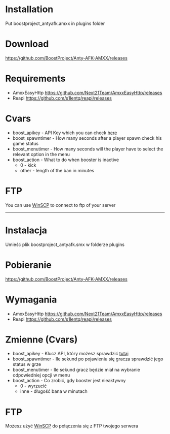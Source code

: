 # Installation

Put boostproject_antyafk.amxx in plugins folder

# Download

https://github.com/BoostProject/Anty-AFK-AMXX/releases

# Requirements

- AmxxEasyHttp https://github.com/Next21Team/AmxxEasyHttp/releases
- Reapi https://github.com/s1lentq/reapi/releases

# Cvars

- boost_apikey - API Key which you can check [here](https://boostproject.pro/panel-serwerow)
- boost_spawntimer - How many seconds after a player spawn check his game status
- boost_menutimer - How many seconds will the player have to select the relevant option in the menu
- boost_action - What to do when booster is inactive
    - 0 - kick
    - other - length of the ban in minutes

# FTP

You can use [WinSCP](https://winscp.net/eng/download.php) to connect to ftp of your server

---

# Instalacja

Umieść plik boostproject_antyafk.smx w folderze plugins

# Pobieranie

https://github.com/BoostProject/Anty-AFK-AMXX/releases

# Wymagania

- AmxxEasyHttp https://github.com/Next21Team/AmxxEasyHttp/releases
- Reapi https://github.com/s1lentq/reapi/releases

# Zmienne (Cvars)

- boost_apikey - Klucz API, który możesz sprawdzić [tutaj](https://boostproject.pro/panel-serwerow)
- boost_spawntimer - Ile sekund po pojawieniu się gracza sprawdzić jego status w grze
- boost_menutimer - Ile sekund gracz będzie miał na wybranie odpowiedniej opcji w menu
- boost_action - Co zrobić, gdy booster jest nieaktywny
    - 0 - wyrzucić
    - inne - długość bana w minutach

# FTP

Możesz użyć [WinSCP](https://winscp.net/eng/download.php) do połączenia się z FTP twojego serwera
